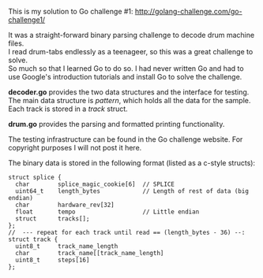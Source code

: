 This is my solution to Go challenge #1:
http://golang-challenge.com/go-challenge1/

It was a straight-forward binary parsing challenge to decode drum machine files.  
I read drum-tabs endlessly as a teenageer, so this was a great challenge to solve.  
So much so that I learned Go to do so.  I had never written Go and had to use Google's
introduction tutorials and install Go to solve the challenge.


**decoder.go** provides the two data structures and the interface for testing.  
The main data structure is *pattern*, which holds all the data for the sample.  Each track
is stored in a *track* struct.

**drum.go** provides the parsing and formatted printing functionality.

The testing infrastructure can be found in the Go challenge website.  For copyright purposes
I will not post it here.

The binary data is stored in the following format (listed as a c-style structs):
```
struct splice {
  char        splice_magic_cookie[6]  // SPLICE
  uint64_t    length_bytes            // Length of rest of data (big endian)
  char        hardware_rev[32]
  float       tempo                   // Little endian
  struct      tracks[];
};
//  --- repeat for each track until read == (length_bytes - 36) --:
struct track {
  uint8_t     track_name_length
  char        track_name[[track_name_length]
  uint8_t     steps[16]
};
```
